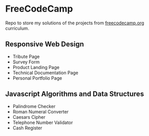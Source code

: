 # FreeCodeCamp

Repo to store my solutions of the projects from [freecodecamp.org](freecodecamp.org) curriculum.

## Responsive Web Design

- Tribute Page
- Survey Form
- Product Landing Page
- Technical Documentation Page
- Personal Portfolio Page

## Javascript Algorithms and Data Structures

- Palindrome Checker
- Roman Numeral Converter
- Caesars Cipher
- Telephone Number Validator
- Cash Register
